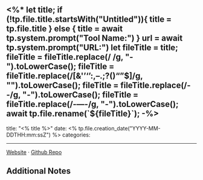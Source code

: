 <%*
let title;
if (!tp.file.title.startsWith("Untitled")){
	title = tp.file.title
} else {
	title = await tp.system.prompt("Tool Name:")
}
url = await tp.system.prompt("URL:")
let fileTitle = title;
fileTitle = fileTitle.replace(/ /g, "-").toLowerCase();
fileTitle = fileTitle.replace(/[&'’‘’:,–.;?()“”$]/g, "").toLowerCase();
fileTitle = fileTitle.replace(/--/g, "-").toLowerCase();
fileTitle = fileTitle.replace(/-—-/g, "-").toLowerCase();
await tp.file.rename(`${fileTitle}`);
-%>
---
title: "<% title %>"
date: <% tp.file.creation_date("YYYY-MM-DDTHH:mm:ssZ") %>
categories:

---


[Website](<%url%>)  ·  [Github Repo]()

**Additional Notes**
- 

